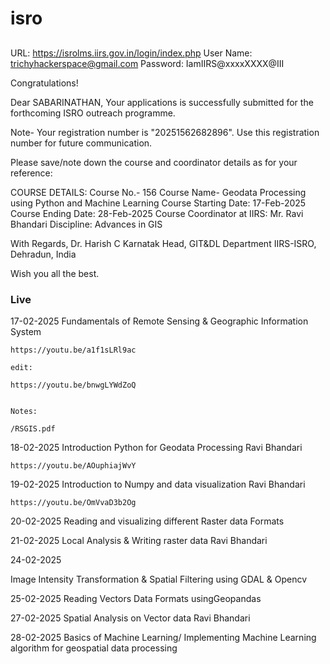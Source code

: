 # isro



##
URL: https://isrolms.iirs.gov.in/login/index.php
User Name: trichyhackerspace@gmail.com
Password: IamIIRS@xxxxXXXX@III




Congratulations!

Dear SABARINATHAN,
Your applications is successfully submitted for the forthcoming ISRO outreach programme.

Note- Your registration number is "20251562682896". Use this registration number for future communication.


Please save/note down the course and coordinator details as for your reference:

COURSE DETAILS:
Course No.- 156
Course Name- Geodata Processing using Python and Machine Learning
Course Starting Date: 17-Feb-2025
Course Ending Date: 28-Feb-2025
Course Coordinator at IIRS: Mr. Ravi Bhandari
Discipline: Advances in GIS


With Regards,
Dr. Harish C Karnatak
Head, GIT&DL Department
IIRS-ISRO, Dehradun, India


Wish you all the best.




### Live


17-02-2025
Fundamentals of Remote Sensing & Geographic Information System


```
https://youtu.be/a1f1sLRl9ac

edit:

https://youtu.be/bnwgLYWdZoQ


Notes:

/RSGIS.pdf
```


18-02-2025
Introduction Python for Geodata Processing Ravi Bhandari

```
https://youtu.be/AOuphiajWvY

```



19-02-2025
Introduction to Numpy and data visualization Ravi Bhandari

```
https://youtu.be/OmVvaD3b2Og
```



20-02-2025
Reading and visualizing different Raster data Formats


21-02-2025
Local Analysis & Writing raster data Ravi Bhandari


24-02-2025

Image Intensity Transformation & Spatial Filtering using GDAL & Opencv


25-02-2025
Reading Vectors Data Formats usingGeopandas


27-02-2025
Spatial Analysis on Vector data Ravi Bhandari


28-02-2025
Basics of Machine Learning/ Implementing
Machine Learning algorithm for geospatial data processing













